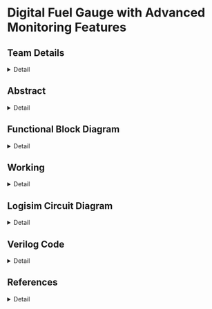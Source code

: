 # Digital Fuel Gauge with Advanced Monitoring Features
<!-- First Section -->
## Team Details
<details>
  <summary>Detail</summary>

  > Semester: 3rd Sem B. Tech. CSE

  > Section: S1

  > Team ID: S1-T22

  > Member-1: Aaditya Yadav, 231CS102, aadityayadav.231cs102@nitk.edu.in

  > Member-2: Chetan Kumar Sah, 231CS118, chetankumarsah.231cs118@nitk.edu.in

  > Member-3: Girish Sharma, 231CS123, girishsharma.231cs123@nitk.edu.in

</details>

<!-- Second Section -->
## Abstract
<details>
  <summary>Detail</summary>
  
1) Motivation: In today’s world, accurate fuel monitoring is critical for efficient vehicle operation
and cost management. Traditional fuel gauges often lack precision and additional monitoring capabilities,
leading to fuel wastage and unforeseen breakdowns. With the integration of advanced monitoring
systems, users can make informed decisions regarding fuel usage, plan refueling schedules, and reduce
costs. This project aims to explore the design and implementation of a digital fuel gauge that not only
displays the fuel level accurately but also incorporates advanced monitoring features. The motivation
stems from the need for modern solutions to improve energy management and operational efficiency in
vehicles and other machinery dependent on fuel.</br>
2) Problem Statement: Current analog fuel gauges provide only a rough estimation of fuel levels,
which can lead to inaccuracies and potential miscalculations, especially in critical scenarios. Furthermore,
they lack real-time advanced monitoring features such as consumption rate, low-fuel alerts, and predictive
analysis of fuel requirements. This project seeks to develop a digital fuel gauge using a digital IC trainer kit
that offers precise fuel level readings and advanced monitoring features such as low-fuel warnings,
consumption tracking, and predictive alerts. The goal is to bridge the gap between traditional fuel gauges
and modern, data-driven fuel management systems.</br>
3) Features:
•  The system uses a seven-segment display to accurately represent the fuel level, which can be
shown either as a percentage or as a volume measurement.
• It includes real-time tracking of fuel consumption, allowing users to monitor the rate of fuel
usage and estimate the remaining travel distance based on current fuel levels.
• LED indicators or buzzer alarms are triggered when the fuel level falls below predefined thresholds, providing timely alerts to the user about low fuel levels.
• The system calculates the maximum ranges for different vehicle, road, and driver conditions,
considering various mileage scenarios.
• It also tracks the total fuel consumed across multiple cycles, offering comprehensive information
on fuel usage patterns.
• Additional features, such as GPS-based predictions of fuel consumption and integration with
mobile devices, can be incorporated for real-world applications to enhance user convenience
and functionality.</br>

</details>

## Functional Block Diagram
<details>
  <summary>Detail</summary>
  
 ![FUNCTIONALBLOCK](https://github.com/user-attachments/assets/9f614987-fa61-4b05-b924-6de7351b8516)



</details>

<!-- Third Section -->
## Working
<details>
  <summary>Detail</summary>

  ![TRUTH](Snapshots/truthtable.jpeg)

  ![STATEDIAGRAM](https://github.com/user-attachments/assets/4c5dc65c-bdb3-4769-a788-31826b47554f)


  1. Fuel Input Module:-
- This module takes the initial fuel input, which represents the amount of fuel present at the beginning
of a driving cycle.
- From the second cycle onwards, it accepts the remaining fuel from the previous cycle as the new
input. This allows the system to maintain continuity and provide an accurate real-time measurement
of fuel levels.
- It can handle various input types based on user configurations, making it flexible for different
scenarios.
2. Mileage Calculation Module:-
- Calculates the effective mileage of the vehicle by considering several parameters such as vehicle
type, road condition, and driving style.
- It helps in determining the amount of fuel consumed during each cycle by multiplying the distance
travelled by the fuel efficiency under specific conditions.
- The module is responsible for updating the mileage for subsequent calculations, ensuring accurate
tracking over multiple cycles.

3. Fuel Consumption Tracker:-
- Monitors the real-time fuel consumption throughout the operation, providing an estimate of how
much fuel has been used at any point.
- This module interacts with the mileage calculation module to determine the rate of fuel consumption
and updates the remaining fuel accordingly.
- It ensures that the system accurately tracks and updates the remaining fuel after each cycle.
4. Range Estimator:-
- Based on the current fuel level and effective mileage, this module calculates the maximum range
the vehicle can cover with the available fuel.
- It dynamically adjusts the range estimation depending on factors such as changes in driving conditions,
providing real-time insights into how far the vehicle can travel.
- This allows drivers to plan their journeys better, ensuring they refuel in a timely manner.
5. LED Indicator Control Module:-
- Manages the operation of two LED indicators that alert users when the fuel reaches certain critical
levels:
- LED 1: Glows when the remaining fuel is less than or equal to 5L but greater than 2L, indicating
a low fuel alert.
- LED 2: Glows when the remaining fuel is less than or equal to 2L, indicating a critical fuel level.
- Ensures users receive timely alerts and can act before running out of fuel.
6. Seven-Segment Display Controller:-
- Controls the visual representation of the fuel level on a seven-segment display, allowing users to
see the current fuel status at a glance.
- Converts the digital value of the remaining fuel into a format that can be displayed either as a
volume (e.g., liters) or as a percentage.
- Enhances user experience by providing clear, easy-to-read information.
7. Condition-Based Adaptation Module:-
- This module adjusts the fuel consumption and range estimation calculations based on different
conditions, including:
- Vehicle Condition: Adjusts the mileage according to the type and efficiency of the vehicle.
- Road Condition: Considers whether the driving is on highways, city roads, or rough terrains, influencing
the fuel consumption rates.
- Driver Behaviour: Adapts calculations based on driving patterns (aggressive, normal, or fuelefficient
driving).
- It ensures that the fuel gauge system provides realistic estimates and adapts dynamically to various
driving scenarios.
3 Equations Involved
3.1 Mileage Calculation
The mileage is calculated based on three factors:
• Road Quality
• Driver Quality
• Vehicle Quality
The resulting mileage is an average of these three calculated values.
3.1.1 Mileage Equations
Mileage based on road quality (mileage1):
mileage1 =


12, if road quality = 00 (good road condition)
9, if road quality = 01 (moderate road condition)
6, if road quality = 10 (poor road condition)
3, if road quality = 11 (very poor road condition)
Mileage based on driver quality (mileage2):
mileage2 =
(
12, if driver quality = 0 (efficient driver)
6, if driver quality = 1 (inefficient driver)

Mileage based on vehicle quality (mileage3):
mileage3 =


12, if vehicle quality = 00 (best condition)
9, if vehicle quality = 01 (good condition)
6, if vehicle quality = 10 (average condition)
3, if vehicle quality = 11 (poor condition)
Average mileage (mileage):
mileage =
mileage1 + mileage2 + mileage3
3
3.2 Total Fuel Consumption Calculation
Fuel consumption is determined by the distance covered and the calculated mileage. Additional
fixed fuel consumption for headlights is also added.
Equation for total fuel consumption:
total fuel consumed =

distance
mileage

+ fuel headlights
Where:
• fuel headlights = 1 (fixed consumption per cycle)
• If mileage > 0, fuel consumption depends on the distance/mileage ratio plus fuel headlights.
• If mileage = 0, total fuel consumed is set to 0 to avoid any division errors.
3.3 Remaining Fuel Calculation
The remaining fuel is determined by subtracting the total fuel consumed from the input fuel for
that cycle.
Equation for remaining fuel:
remaining fuel = input fuel − total fuel consumed
If input fuel < total fuel consumed, remaining fuel is set to 0 to ensure it doesn’t go negative.
3.4 LED Control Logic
There are two LEDs that provide a visual indication of the fuel level:
• LED1: Activates when fuel is low but not critical (2 < remaining fuel ≤ 5)
• LED2: Activates when fuel is critically low (remaining fuel < 2)
LED Equations:
LED1 = 1 if (remaining fuel ≤ 5) ∧ (remaining fuel > 2)
LED2 = 1 if (remaining fuel < 2)
These conditions can be logically represented as:
LED1 = (remaining fuel ≤ 5) ∧ (remaining fuel > 2)
LED2 = (remaining fuel < 2)

3.5 Explanation of Execution Flow
1. Inputs are taken: Based on input fuel, distance, road quality, vehicle quality, and driver quality.
2. Mileage is calculated: Depending on conditions, the mileage is computed.
3. Fuel Consumption: With the given mileage and distance, the total fuel consumed is calculated.
4. Remaining Fuel: Based on input fuel, remaining fuel is updated for the next cycle.
5. LED Indicator: Based on remaining fuel, LED1 and LED2 are activated or deactivated.
</details>

<!-- Fourth Section -->
## Logisim Circuit Diagram
<details>
  <summary>Detail</summary>
  The provided Logisim design for a DigitalFuelGauge simulates a vehicle’s fuel management system,
integrating various components to process inputs such as fuel level, distance traveled, and vehicle,
road, and driver quality metrics. The design utilizes combinational logic to calculate the mileage
based on these inputs, with specific conditions defined for each quality metric to determine the overall efficiency. The total fuel consumed is computed based on the calculated mileage and distance,
ensuring that the remaining fuel does not fall below zero. Two LED indicators are implemented to
signal different fuel level thresholds, providing visual alerts for low and critical fuel states. The overall structure is organized for clarity, with distinct functional blocks for input handling, calculations,
and output displays, enabling easy analysis and modifications for further enhancements.
  
  </br>

  
  <details>
    <summary>MAIN CIRCUIT</summary>
    
   ![image](https://github.com/user-attachments/assets/dc1a1028-3597-49f4-966a-e0dbc82b48a6)


  </details>
  <details>
    <summary>MILEAGE MODULE</summary>
    
  ![image](https://github.com/user-attachments/assets/fabc90c0-94f5-4987-aa63-c8cdb9d9a6cd)

    
  </details>
  <details>
    <summary>INITIAL MODULE</summary>
    
![image](https://github.com/user-attachments/assets/323b93b5-b5f9-41da-9b58-202beb7f1e6d)

  </details>
  <details>
    <summary>COMPONENTS</summary>

  ![image](https://github.com/user-attachments/assets/72b79506-1d76-4d7a-bf2f-34a483bc9044)


   ![image](https://github.com/user-attachments/assets/48b4ab54-14d0-46f9-95af-3517e0a00182)

  ![image](https://github.com/user-attachments/assets/ba0b51a5-8722-4ad4-9ada-7fdd3ed4a8e2)

  ![image](https://github.com/user-attachments/assets/c8c1230b-9990-4b81-a0d2-2669dcc50604)

  ![image](https://github.com/user-attachments/assets/9d3d9585-755c-45c1-8a7d-3ef4bcbbf25f)

  ![image](https://github.com/user-attachments/assets/b619e963-a6be-403f-9650-8c001426d951)

  ![image](https://github.com/user-attachments/assets/6d74e7d8-38a1-46c6-9acb-6bc0e3c56d3f)

  ![image](https://github.com/user-attachments/assets/bcaeee30-6786-45bd-a5a0-23d727a681b6)


  </details>

</details>

<!-- Fifth Section -->
## Verilog Code
<details>
  <summary>Detail</summary>

  The provided Verilog code implements a DigitalFuelGauge module that simulates a vehicle’s fuel management system, taking into account inputs such as clock, reset, fuel quantity, distance traveled,
and various quality metrics for the vehicle, road, and driver. It calculates the mileage based on these inputs using case statements and averages the results, then computes the total fuel consumed during
a travel cycle while ensuring that the remaining fuel is not negative. The module also includes
logic to control two LED indicators based on fuel levels, signaling low and critical fuel statuses.
Accompanying this module is a testbench that initializes the inputs, generates a clock signal, and systematically tests the functionality of the DigitalFuelGauge by varying input parameters and
monitoring outputs, providing formatted results for each test cycle. This design is modular and
clear, facilitating easy understanding and potential modifications.


```
//Design of Digital Systems Mini Project
//S1_T22
//DIGITAL FUEL GAUGE WITH ADVANCED MONITORING FEATURES
//Semester: 3rd Sem B. Tech. CSE
//Member-1: Aaditya Yadav, 231CS102, aadityayadav.231cs102@nitk.edu.in
//Member-2: Chetan Kumar Sah, 231CS118, chetankumarsah.231cs118@nitk.edu.in
//Member-3: Girish Sharma, 231CS123, girishsharma.231cs123@nitk.edu.in

//Gate Level Implementation
// Main Module: Digital Fuel Gauge System
module Main_Module(
    input clk,
    input reset,
    input [4:0] input_fuel,
    input [3:0] distance,
    input [1:0] vehicle_quality,
    input [1:0] road_quality,
    input driver_quality,
    output reg LED1,
    output reg LED2,
    output reg [4:0] remaining_fuel,
    output reg [7:0] mileage,
    output reg [4:0] fuel_headlights,
    output reg [4:0] total_fuel_consumed,
    output reg [15:0] max_range
);

    // Internal signals
    wire [7:0] mileage1;            // Component for mileage based on road quality
    wire [7:0] mileage2;            // Component for mileage based on driver quality
    wire [7:0] mileage3;            // Component for mileage based on vehicle quality
    wire [7:0] sum_mileage;         // Component for summing mileage
    wire [7:0] avg_mileage;         // Mileage Module: for calculating average mileage
    wire [4:0] fuel_used;           // Component to hold the used fuel amount
    wire [4:0] temp_remaining_fuel; // Component to store temporary remaining fuel
    wire reset_n;                   // Component for active low reset signal

    // Component: Inverting the reset signal
    wire nreset;
    not u_reset_inv(nreset, reset);

    // Initial Module: Road quality multiplexer
    wire [7:0] road_quality_mux_out; 
    mux2x1 road_quality_mux(.sel(road_quality), .in0(8'b00001100), .in1(8'b00001001), .in2(8'b00000110), .in3(8'b00000011), .out(road_quality_mux_out));
    assign mileage1 = road_quality_mux_out;

    // Initial Module: Driver quality mileage calculation
    wire n_driver_quality;
    not u_driver_quality_inv(n_driver_quality, driver_quality);
    and u_driver_quality_out(mileage2[0], n_driver_quality, 8'b00001100);
    and u_driver_quality_out1(mileage2[1], driver_quality, 8'b00000110);
    or u_driver_quality_final(mileage2[7:2], mileage2[0], mileage2[1]);  

    // Initial Module: Vehicle quality multiplexer
    wire [7:0] vehicle_quality_mux_out; 
    mux2x1 vehicle_quality_mux(.sel(vehicle_quality), .in0(8'b00001100), .in1(8'b00001001), .in2(8'b00000110), .in3(8'b00000011), .out(vehicle_quality_mux_out));
    assign mileage3 = vehicle_quality_mux_out;

    // Component: Sum of mileage components
    wire [7:0] temp_sum_mileage;
    four_bit_adder sum_mileage_adder(.a(mileage1[3:0]), .b(mileage2[3:0]), .sum(temp_sum_mileage[3:0]));
    four_bit_adder sum_mileage_adder2(.a(temp_sum_mileage[3:0]), .b(mileage3[3:0]), .sum(sum_mileage[3:0]));

    // Mileage Module: Average mileage calculation (sum_mileage / 3)
    wire [7:0] avg_mileage_temp;
    assign avg_mileage_temp = sum_mileage >> 1; 
    assign avg_mileage = avg_mileage_temp >> 1; 

    // Component: Calculate total fuel consumption: distance / avg_mileage
    wire [3:0] distance_temp;
    assign distance_temp = distance; 

    // Component: Logic for division
    wire [4:0] temp_fuel_used;
    divide_by_mileage divider(.dividend(distance_temp), .divisor(avg_mileage), .quotient(temp_fuel_used));

    // Component: Calculate remaining fuel
    wire [4:0] temp_remaining_fuel_full;
    remaining_fuel_calculator fuel_calculator(.input_fuel(input_fuel), .fuel_used(temp_fuel_used), .remaining_fuel(temp_remaining_fuel_full));

    // LED indicators based on remaining fuel
    module LED_Indicator_Gates (
    input [4:0] remaining_fuel,
    output LED1,
    output LED2
);
    wire n_rfuel_4, n_rfuel_3, n_rfuel_2, n_rfuel_1, n_rfuel_0;
    wire comp1, comp2, comp3, comp4, comp5, comp6, comp7;
    wire led1_intermediate, led2_intermediate;

    // Generate NOT gates for each bit of `remaining_fuel`
    not (n_rfuel_4, remaining_fuel[4]);
    not (n_rfuel_3, remaining_fuel[3]);
    not (n_rfuel_2, remaining_fuel[2]);
    not (n_rfuel_1, remaining_fuel[1]);
    not (n_rfuel_0, remaining_fuel[0]);

    // Logic for LED1: Turn ON if 3 <= `remaining_fuel` <= 5
    and (comp1, n_rfuel_4, n_rfuel_3, remaining_fuel[2], remaining_fuel[1], n_rfuel_0); // 3
    and (comp2, n_rfuel_4, n_rfuel_3, remaining_fuel[2], remaining_fuel[1], remaining_fuel[0]); // 4
    and (comp3, n_rfuel_4, remaining_fuel[3], n_rfuel_2, n_rfuel_1, n_rfuel_0); // 5
    or (led1_intermediate, comp1, comp2, comp3);
    buf (LED1, led1_intermediate);

    // Logic for LED2: Turn ON if `remaining_fuel` < 2
    and (comp4, n_rfuel_4, n_rfuel_3, n_rfuel_2, n_rfuel_1, n_rfuel_0); // 0
    and (comp5, n_rfuel_4, n_rfuel_3, n_rfuel_2, n_rfuel_1, remaining_fuel[0]); // 1
    or (led2_intermediate, comp4, comp5);
    buf (LED2, led2_intermediate);
endmodule

// Component: Mux definition (2-to-1 multiplexer)
module mux2x1_gates (
    input [1:0] sel,
    input [7:0] in0,
    input [7:0] in1,
    input [7:0] in2,
    input [7:0] in3,
    output [7:0] out
);
    wire [7:0] sel_00, sel_01, sel_10, sel_11;
    wire n_sel0, n_sel1;

    // NOT gates
    not (n_sel0, sel[0]);
    not (n_sel1, sel[1]);

    // AND gates for each case
    and (sel_00[0], in0[0], n_sel1, n_sel0);
    and (sel_01[0], in1[0], n_sel1, sel[0]);
    and (sel_10[0], in2[0], sel[1], n_sel0);
    and (sel_11[0], in3[0], sel[1], sel[0]);
    or (out[0], sel_00[0], sel_01[0], sel_10[0], sel_11[0]);

    // Repeat for other bits
    genvar i;
    generate
        for (i = 1; i < 8; i = i + 1) begin: mux_gates_loop
            and (sel_00[i], in0[i], n_sel1, n_sel0);
            and (sel_01[i], in1[i], n_sel1, sel[0]);
            and (sel_10[i], in2[i], sel[1], n_sel0);
            and (sel_11[i], in3[i], sel[1], sel[0]);
            or (out[i], sel_00[i], sel_01[i], sel_10[i], sel_11[i]);
        end
    endgenerate
endmodule

// Component: 4-bit Adder using gates
module full_adder_gates (
    input a, 
    input b, 
    input cin, 
    output sum, 
    output cout
);
    wire w1, w2, w3;

    xor (w1, a, b);
    xor (sum, w1, cin);
    and (w2, a, b);
    and (w3, w1, cin);
    or (cout, w2, w3);
endmodule

module four_bit_adder_gates (
    input [3:0] a, 
    input [3:0] b, 
    input cin, 
    output [3:0] sum, 
    output cout
);
    wire c1, c2, c3; 

    full_adder_gates fa0 (.a(a[0]), .b(b[0]), .cin(cin), .sum(sum[0]), .cout(c1));
    full_adder_gates fa1 (.a(a[1]), .b(b[1]), .cin(c1), .sum(sum[1]), .cout(c2));
    full_adder_gates fa2 (.a(a[2]), .b(b[2]), .cin(c2), .sum(sum[2]), .cout(c3));
    full_adder_gates fa3 (.a(a[3]), .b(b[3]), .cin(c3), .sum(sum[3]), .cout(cout));
endmodule


// Component: Divider module (simple integer division)
module comparator_gates (
    input [7:0] A, 
    input [7:0] B, 
    output greater_or_equal
);
    wire [7:0] diff;
    wire borrow;
    
    subtractor_8bit_gates sub_comp (.a(A), .b(B), .diff(diff), .borrow(borrow));
    
    // If `borrow` is 0, A >= B, else A < B
    not (greater_or_equal, borrow);
endmodule
module full_subtractor (
    input a, 
    input b, 
    input bin, 
    output diff, 
    output bout
);
    wire w1, w2, w3;
    
    xor (w1, a, b);
    xor (diff, w1, bin);
    and (w2, ~a, b);
    and (w3, ~w1, bin);
    or (bout, w2, w3);
endmodule

module subtractor_8bit_gates (
    input [7:0] a, 
    input [7:0] b, 
    output [7:0] diff, 
    output borrow
);
    wire [7:0] borrows;
    
    full_subtractor fs0 (.a(a[0]), .b(b[0]), .bin(0), .diff(diff[0]), .bout(borrows[0]));
    full_subtractor fs1 (.a(a[1]), .b(b[1]), .bin(borrows[0]), .diff(diff[1]), .bout(borrows[1]));
    full_subtractor fs2 (.a(a[2]), .b(b[2]), .bin(borrows[1]), .diff(diff[2]), .bout(borrows[2]));
    full_subtractor fs3 (.a(a[3]), .b(b[3]), .bin(borrows[2]), .diff(diff[3]), .bout(borrows[3]));
    full_subtractor fs4 (.a(a[4]), .b(b[4]), .bin(borrows[3]), .diff(diff[4]), .bout(borrows[4]));
    full_subtractor fs5 (.a(a[5]), .b(b[5]), .bin(borrows[4]), .diff(diff[5]), .bout(borrows[5]));
    full_subtractor fs6 (.a(a[6]), .b(b[6]), .bin(borrows[5]), .diff(diff[6]), .bout(borrows[6]));
    full_subtractor fs7 (.a(a[7]), .b(b[7]), .bin(borrows[6]), .diff(diff[7]), .bout(borrow));
endmodule
module divide_by_mileage_gates (
    input [3:0] dividend,
    input [7:0] divisor,
    output [4:0] quotient
);
    wire [7:0] temp_dividend;
    wire [7:0] shifted_dividend;
    wire greater_equal, diff_borrow;
    wire [7:0] diff;
    
    // Shift dividend left to match with divisor
    assign temp_dividend = {4'b0000, dividend};
    
    // Compare and subtract if greater or equal
    comparator_gates comp (.A(temp_dividend), .B(divisor), .greater_or_equal(greater_equal));
    subtractor_8bit_gates sub (.a(temp_dividend), .b(divisor), .diff(diff), .borrow(diff_borrow));
    
    // Logic to handle shifting and quotient setting
    // Gate-Level output can be controlled via AND, OR, and XOR to set quotient bits accordingly.
    // This would typically require sequential logic to track multiple bits of the quotient.
endmodule

```

```
//Design of Digital Systems Mini Project
//S1_T22
//DIGITAL FUEL GAUGE WITH ADVANCED MONITORING FEATURES
//Semester: 3rd Sem B. Tech. CSE
//Member-1: Aaditya Yadav, 231CS102, aadityayadav.231cs102@nitk.edu.in
//Member-2: Chetan Kumar Sah, 231CS118, chetankumarsah.231cs118@nitk.edu.in
//Member-3: Girish Sharma, 231CS123, girishsharma.231cs123@nitk.edu.in


//Behavioral Level Implementation
module DigitalFuelGauge(
    input clk,               // Clock Signal
    input reset,             // To reset the system
    input [4:0] input_fuel,   // Input fuel in liters (5-bit wide to accommodate up to 31L)
    input [3:0] distance,     // Distance covered by the vehicle 
    input [1:0] vehicle_quality, // Vehicle quality 
    input [1:0] road_quality,    // Road quality 
    input driver_quality,     // Driver quality
    output reg LED1,          // LED1 indicator for fuel warning when fuel is lower than threshold value
    output reg LED2,          // LED2 indicator for fuel warning when fuel is lower than min threshold value
    output reg [4:0] remaining_fuel, // Output of remaining fuel
    output reg [7:0] mileage,        //  Calculated mileage
    output reg [4:0] fuel_headlights,//  Fuel consumed by headlights
    output reg [4:0] total_fuel_consumed // Total fuel consumed in a cycle
);

    // Constants for mileage calculations
    parameter MIN_THRESHOLD = 2; // Minimum threshold for fuel; below this, system signals low fuel
    parameter FUEL_HEADLIGHTS = 1; // Fuel consumption for headlights

    // Internal variables for mileage calculations
    reg [7:0] mileage1; // Mileage based on road quality 
    reg [7:0] mileage2; // Mileage based on driver quality
    reg [7:0] mileage3; // Mileage based on vehicle quality

    // AlwaysExecuted at every clock cycle or when reset signal is activated
    always @(posedge clk or posedge reset) begin
        if (reset) begin
            remaining_fuel <= 0;        // Reset remaining fuel to zero
            mileage <= 0;               // Reset mileage calculation
            fuel_headlights <= 0;       // Reset fuel consumed by headlights
            total_fuel_consumed <= 0;   // Reset total fuel consumed value
        end else begin
            // Calculate mileage based on road quality
            case (road_quality)
                2'b00: mileage1 = 12;   // Good road quality gives the best mileage
                2'b01: mileage1 = 9;    // Moderate road quality (75% of the best mileage)
                2'b10: mileage1 = 6;    // Poor road quality (half the best mileage)
                2'b11: mileage1 = 3;    // Very poor road quality (quarter of the best mileage)
             
            endcase

            // Calculate mileage based on driver quality
            mileage2 = (driver_quality == 1'b0) ? 12 : 6;

            // Calculate mileage based on vehicle quality using another case statement
            case (vehicle_quality)
                2'b00: mileage3 = 12;   // Best vehicle condition gives maximum mileage
                2'b01: mileage3 = 9;    // Decent vehicle condition (75% of maximum mileage)
                2'b10: mileage3 = 6;    // Average vehicle condition (half of maximum mileage)
                2'b11: mileage3 = 3;    // Poor vehicle condition (quarter of maximum mileage)
          
            endcase

            // Average the three mileage values to get a final mileage estimate
            mileage = (mileage1 + mileage2 + mileage3) / 3;

            // Calculate the total fuel consumption using distance and mileage
            if (mileage > 0) begin
                total_fuel_consumed = (distance / mileage) + FUEL_HEADLIGHTS;
                // Ensure remaining fuel does not go negative
                remaining_fuel = (input_fuel >= total_fuel_consumed) ? (input_fuel - total_fuel_consumed) : 0;
            end else begin
                total_fuel_consumed = 0; // No fuel consumed if mileage is zero
                remaining_fuel = input_fuel; // Retain input fuel if no consumption
            end

            // Fixed fuel consumption by headlights
            fuel_headlights = FUEL_HEADLIGHTS;
        end
    end

    // LED Control Logic
    always @(posedge clk) begin
        if (remaining_fuel <= 5 && remaining_fuel > 2) begin
            LED1 = 1; // Activate LED1 if fuel is low
            LED2 = 0; // Ensure LED2 remains off
        end 
        else if (remaining_fuel < 2) begin
            LED1 = 0; // Deactivate the LED1
            LED2 = 1; // Activate LED2 forlow fuel warning i.e less than min threshold value
        end 
        else begin
            LED1 = 0; // Deactivate both LEDs if fuel levels are safe
            LED2 = 0;
        end
    end

endmodule

```

```
//Design of Digital Systems Mini Project
//S1_T22
//DIGITAL FUEL GAUGE WITH ADVANCED MONITORING FEATURES
//Semester: 3rd Sem B. Tech. CSE
//Member-1: Aaditya Yadav, 231CS102, aadityayadav.231cs102@nitk.edu.in
//Member-2: Chetan Kumar Sah, 231CS118, chetankumarsah.231cs118@nitk.edu.in
//Member-3: Girish Sharma, 231CS123, girishsharma.231cs123@nitk.edu.in


//Testbench File
module DigitalFuelGauge_tb;

    // Inputs for the DigitalFuelGauge
    reg clk;                     // Clock signal 
    reg reset;                   // Reset signal
    reg [4:0] input_fuel;        // Input fuel quantity 
    reg [3:0] distance;          // Distance covered 
    reg [1:0] vehicle_quality;   // Vehicle quality
    reg [1:0] road_quality;      // Road quality 
    reg driver_quality;          // Driver quality

    // Outputs to monitor from the DigitalFuelGauge
    wire LED1;                   // Threshold fuel LED1
    wire LED2;                   // Min threshold fuel LED2
    wire [4:0] remaining_fuel;   // Remaining fuel register 
    wire [7:0] mileage;          // Mileage calculation register 
    wire [4:0] fuel_headlights;  // Fuel consumed by headlights (1L)
    wire [4:0] total_fuel_consumed; // Total fuel consumption register
     
    // Instantiate the gate-level implementation for testing
/*DigitalFuelGauge_GateLevel uut_G (
        .clk(clk),
        .reset(reset),
        .input_fuel(input_fuel),
        .distance(distance),
        .vehicle_quality(vehicle_quality),
        .road_quality(road_quality),
        .driver_quality(driver_quality),
        .LED1(LED1_G),
        .LED2(LED2_G),
        .remaining_fuel(remaining_fuel_G),
        .mileage(mileage_G),
        .fuel_headlights(fuel_headlights_G),
        .total_fuel_consumed(total_fuel_consumed_G),
        .max_range(max_range_G)
    );
    */

    // Instantiate the behavioral-level implementation for testing
    DigitalFuelGauge uut (
        .clk(clk),
        .reset(reset),
        .input_fuel(input_fuel),
        .distance(distance),
        .vehicle_quality(vehicle_quality),
        .road_quality(road_quality),
        .driver_quality(driver_quality),
        .LED1(LED1),
        .LED2(LED2),
        .remaining_fuel(remaining_fuel),
        .mileage(mileage),
        .fuel_headlights(fuel_headlights),
        .total_fuel_consumed(total_fuel_consumed)
    );

    // Clock generation process to show clock behavior
    initial begin
        clk = 0; // Initial state of the clock
        forever #5 clk = ~clk; // Toggle the clock every 5 time units to simulate clock cycles
    end

    // Test scenarios setup to validate the module behavior over multiple cycles
    integer cycle; // Declare cycle counter
    reg [15:0] max_range; // Register to hold the maximum range

    initial begin
        // Start with a reset to initialize the system state and registers
        reset = 1; 
        #10; // Wait for 10 time units to allow reset
        reset = 0; // Release the reset

        // Set the initial input fuel
        input_fuel = 15; // Starting value for input fuel in liters
        distance = 0; // Initial distance is set to 0 km
        vehicle_quality = 2'b00; // Initial value for vehicle quality (best condition)
        road_quality = 2'b00; // Initial value for road quality (best condition)
        driver_quality = 1'b0; // Initial value for driver quality (efficient driver)

        // Header for the test output to be printed to the console
        $display("Cycle       | Input Fuel (L) | Distance (km) | Vehicle Quality | Road Quality  | Driver Quality | Mileage (km/L)   | Fuel Headlights (L)   | Total Fuel Consumed (L) | Remaining Fuel (L) | Max Range (km)    | LED1 | LED2");
        $display("-----------------------------------------------------------------------------------------------------------------------------------------------------------------------------------------------------------------------------");


        // Initialize the cycle counter
        cycle = 0;

        // Initial wait period before starting the test iterations
        #20; 

        // Loop until the input fuel is less than the minimum threshold
        while (input_fuel >= 2) begin
            cycle = cycle + 1; // Increment cycle counter for each iteration

            // Set distance based on mileage to ensure distance/mileage ratio is an integer
            if (mileage > 0) begin
                distance = mileage * (cycle % 4 + 1); // Adjust distance for the cycle
            end else begin
                distance = 0; // Ensure distance is zero if mileage is not defined
            end
            
            // Cycle through different values for vehicle, road, and driver qualities
            vehicle_quality = (cycle % 4); // Cycle through possible values for vehicle quality
            road_quality = (cycle % 4); // Cycle through possible values for road quality
            driver_quality = (cycle % 2); // Alternate between efficient and inefficient driver qualities
            
            #10; // Wait for a clock cycle to allow new inputs to be processed
            
            // Calculate maximum range based on input fuel and mileage
            max_range = input_fuel * mileage;

            // Display results for the current test cycle in a formatted way
            $display("%3d    | %3d           | %d             | %b              | %b            | %b              | %d              | %d                    | %d                      | %d                 | %d             | %b   | %b",
                     cycle, input_fuel, distance, vehicle_quality, road_quality, driver_quality, mileage, fuel_headlights, total_fuel_consumed, remaining_fuel, max_range, LED1, LED2);
            
            // Set input fuel for the next cycle to be the remaining fuel from the previous cycle
            input_fuel = remaining_fuel;
        end

        // Stop the simulation when input fuel falls below the minimum threshold
        $stop; // Halt the testbench operation
    end

endmodule
```
</details>

## References
<details>
  <summary>Detail</summary>
  >https://www.electronicshub.org/different-types-sensors</br>
  >https://youtube.com/watch?v=5g1DzmoN6uo</br>
  >https://www.quora.com/search?q=digital%20fuel%20gauge%20by%20using%20digital%20electronics</br>
  >https://nevonprojects.com/digital-electronics-projects</br>
  >https://instrumentationtools.com/top-100-digital-electronics-project-ideas/</br>
</details>
